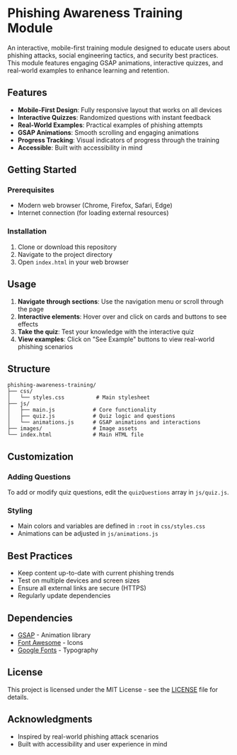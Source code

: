 # Phishing Awareness Training Module

An interactive, mobile-first training module designed to educate users about phishing attacks, social engineering tactics, and security best practices. This module features engaging GSAP animations, interactive quizzes, and real-world examples to enhance learning and retention.

## Features

- **Mobile-First Design**: Fully responsive layout that works on all devices
- **Interactive Quizzes**: Randomized questions with instant feedback
- **Real-World Examples**: Practical examples of phishing attempts
- **GSAP Animations**: Smooth scrolling and engaging animations
- **Progress Tracking**: Visual indicators of progress through the training
- **Accessible**: Built with accessibility in mind

## Getting Started

### Prerequisites

- Modern web browser (Chrome, Firefox, Safari, Edge)
- Internet connection (for loading external resources)

### Installation

1. Clone or download this repository
2. Navigate to the project directory
3. Open `index.html` in your web browser

## Usage

1. **Navigate through sections**: Use the navigation menu or scroll through the page
2. **Interactive elements**: Hover over and click on cards and buttons to see effects
3. **Take the quiz**: Test your knowledge with the interactive quiz
4. **View examples**: Click on "See Example" buttons to view real-world phishing scenarios

## Structure

```
phishing-awareness-training/
├── css/
│   └── styles.css          # Main stylesheet
├── js/
│   ├── main.js            # Core functionality
│   ├── quiz.js            # Quiz logic and questions
│   └── animations.js      # GSAP animations and interactions
├── images/                # Image assets
└── index.html             # Main HTML file
```

## Customization

### Adding Questions

To add or modify quiz questions, edit the `quizQuestions` array in `js/quiz.js`.

### Styling

- Main colors and variables are defined in `:root` in `css/styles.css`
- Animations can be adjusted in `js/animations.js`

## Best Practices

- Keep content up-to-date with current phishing trends
- Test on multiple devices and screen sizes
- Ensure all external links are secure (HTTPS)
- Regularly update dependencies

## Dependencies

- [GSAP](https://greensock.com/gsap/) - Animation library
- [Font Awesome](https://fontawesome.com/) - Icons
- [Google Fonts](https://fonts.google.com/) - Typography

## License

This project is licensed under the MIT License - see the [LICENSE](LICENSE) file for details.

## Acknowledgments

- Inspired by real-world phishing attack scenarios
- Built with accessibility and user experience in mind
